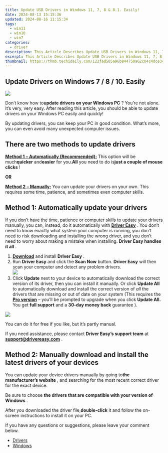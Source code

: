 ```yaml
---
title: Update USB Drivers in Windows 11, 7, 8 & 8.1. Easily!
date: 2024-08-13 15:15:36
updated: 2024-08-16 11:15:34
tags:
  - win11
  - win10
  - win7
categories:
  - driver
description: This Article Describes Update USB Drivers in Windows 11, 7, 8 & 8.1. Easily!
excerpt: This Article Describes Update USB Drivers in Windows 11, 7, 8 & 8.1. Easily!
thumbnail: https://thmb.techidaily.com/122fad585a96b844750a62c04c4dce3455583d7dfd3b684b7339ff82c163bd28.jpg
---
```


## Update Drivers on Windows 7 / 8 / 10. Easily

![](https://images.drivereasy.com/wp-content/uploads/2018/10/icon-1971135_640-150x150.png)

 Don’t know how to**update drivers on your Windows PC** ? You’re not alone. It’s very, very easy. After reading this article, you should be able to update drivers on your Windows PC easily and quickly!

 By updating drivers, you can keep your PC in good condition. What’s more, you can even avoid many unexpected computer issues.

## There are two methods to update drivers

[**Method 1** **– Automatically (Recommended):**](https://www.drivereasy.com/knowledge/update-drivers-on-windows-7-8-10-easily/#a) This option will be much**quicker** and**easier** for you.**All** you need to do is**just a couple of mouse clicks** !

**OR**

[**Method 2** **– Manually:**](https://tools.techidaily.com/drivereasy/download/) You can update your drivers on your own. This requires some time, patience, and sometimes even computer skills.

## Method 1: Automatically update your drivers

 If you don’t have the time, patience or computer skills to update your drivers manually, you can, instead, do it automatically with **[Driver Easy](https://tools.techidaily.com/drivereasy/download/)**  .  You don’t need to know exactly what system your computer is running, you don’t need to risk downloading and installing the wrong driver, and you don’t need to worry about making a mistake when installing. **Driver Easy handles it all** .

1. **[Download](https://tools.techidaily.com/drivereasy/download/)** and install **Driver Easy** .
2. Run **Driver Easy** and click the **Scan Now** button. **Driver Easy** will then scan your computer and detect any problem drivers.  
![](https://images.drivereasy.com/wp-content/uploads/2018/10/Snap149-2.png)
3. Click **Update**  next to your device to automatically download the correct version of its driver, then you can install it manually. Or click **Update All**  to automatically download and install the correct version of _all_ the drivers that are missing or out of date on your system (This requires the **[Pro version](https://tools.techidaily.com/drivereasy/download/)**  – you’ll be prompted to upgrade when you click **Update All.**  You get **full support** and a **30-day money back** guarantee  ).

![](https://images.drivereasy.com/wp-content/uploads/2018/10/Snap147-1.png)

 You can do it for free if you like, but it’s partly manual.

 If you need assistance, please contact **Driver Easy’s support team** at [**support@drivereasy.com**](https://tools.techidaily.com/drivereasy/download/) .

## Method 2: Manually download and install the latest drivers of your devices

 You can update your device drivers manually by going to**the manufacturer’s website** , and searching for the most recent correct driver for the exact device.

 Be sure to choose **the drivers that are compatible with your version of Windows** .

 After you downloaded the driver file,**double-click** it and follow the on-screen instructions to install it on your PC.

 If you have any questions or suggestions, please leave your comment below.

* [Drivers](https://tools.techidaily.com/drivereasy/download/)
* [Windows](https://tools.techidaily.com/drivereasy/download/)

<ins class="adsbygoogle"
     style="display:block"
     data-ad-format="autorelaxed"
     data-ad-client="ca-pub-7571918770474297"
     data-ad-slot="1223367746"></ins>



<ins class="adsbygoogle"
     style="display:block"
     data-ad-client="ca-pub-7571918770474297"
     data-ad-slot="8358498916"
     data-ad-format="auto"
     data-full-width-responsive="true"></ins>
